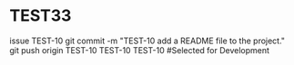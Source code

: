 # TEST33
issue TEST-10
git commit -m "TEST-10 add a README file to the project."
git push origin <branchname>
TEST-10
TEST-10
TEST-10 #Selected for Development
